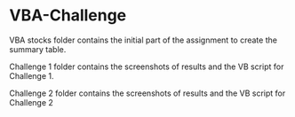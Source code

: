 # VBA-Challenge
VBA stocks folder contains the initial part of the assignment to create the summary table.

Challenge 1 folder contains the screenshots of results and the VB script for Challenge 1.

Challenge 2 folder contains the screenshots of results and the VB script for Challenge 2
